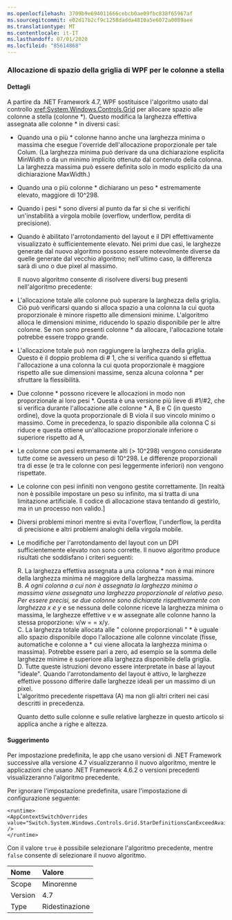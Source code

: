```yaml
---
ms.openlocfilehash: 3709b9e694011666cebcb0ae09fbc838f65967af
ms.sourcegitcommit: e02d17b2cf9c1258dadda4810a5e6072a0089aee
ms.translationtype: MT
ms.contentlocale: it-IT
ms.lasthandoff: 07/01/2020
ms.locfileid: "85614868"
---
```

### <a name="wpf-grid-allocation-of-space-to-star-columns"></a>Allocazione di spazio della griglia di WPF per le colonne a stella

#### <a name="details"></a>Dettagli

A partire da .NET Framework 4.7, WPF sostituisce l'algoritmo usato dal controllo <xref:System.Windows.Controls.Grid> per allocare spazio alle colonne a stella (colonne \*). Questo modifica la larghezza effettiva assegnata alle colonne \* in diversi casi:

- Quando una o più \* colonne hanno anche una larghezza minima o massima che esegue l'override dell'allocazione proporzionale per tale Colum. (La larghezza minima può derivare da una dichiarazione esplicita MinWidth o da un minimo implicito ottenuto dal contenuto della colonna. La larghezza massima può essere definita solo in modo esplicito da una dichiarazione MaxWidth.)
- Quando una o più colonne \* dichiarano un peso \* estremamente elevato, maggiore di 10^298.
- Quando i pesi \* sono diversi al punto da far sì che si verifichi un'instabilità a virgola mobile (overflow, underflow, perdita di precisione).
- Quando è abilitato l'arrotondamento del layout e il DPI effettivamente visualizzato è sufficientemente elevato.
Nei primi due casi, le larghezze generate dal nuovo algoritmo possono essere notevolmente diverse da quelle generate dal vecchio algoritmo; nell'ultimo caso, la differenza sarà di uno o due pixel al massimo.<p/>Il nuovo algoritmo consente di risolvere diversi bug presenti nell'algoritmo precedente:

- L'allocazione totale alle colonne può superare la larghezza della griglia. Ciò può verificarsi quando si alloca spazio a una colonna la cui quota proporzionale è minore rispetto alle dimensioni minime. L'algoritmo alloca le dimensioni minime, riducendo lo spazio disponibile per le altre colonne. Se non sono presenti colonne \* da allocare, l'allocazione totale potrebbe essere troppo grande.
- L'allocazione totale può non raggiungere la larghezza della griglia. Questo è il doppio problema di # 1, che si verifica quando si effettua l'allocazione a una colonna la cui quota proporzionale è maggiore rispetto alle sue dimensioni massime, senza alcuna colonna \* per sfruttare la flessibilità.
- Due colonne \* possono ricevere le allocazioni in modo non proporzionale ai loro pesi \*. Questa è una versione più lieve di #1/#2, che si verifica durante l'allocazione alle colonne \* A, B e C (in questo ordine), dove la quota proporzionale di B viola il suo vincolo minimo o massimo. Come in precedenza, lo spazio disponibile alla colonna C si riduce e questa ottiene un'allocazione proporzionale inferiore o superiore rispetto ad A,
- Le colonne con pesi estremamente alti (&gt; 10^298) vengono considerate tutte come se avessero un peso di 10^298. Le differenze proporzionali tra di esse (e tra le colonne con pesi leggermente inferiori) non vengono rispettate.
- Le colonne con pesi infiniti non vengono gestite correttamente. [In realtà non è possibile impostare un peso su infinito, ma si tratta di una limitazione artificiale. Il codice di allocazione stava tentando di gestirlo, ma in un processo non valido.]
- Diversi problemi minori mentre si evita l'overflow, l'underflow, la perdita di precisione e altri problemi analoghi della virgola mobile.
- Le modifiche per l'arrotondamento del layout con un DPI sufficientemente elevato non sono corrette.
Il nuovo algoritmo produce risultati che soddisfano i criteri seguenti:<p/>R. La larghezza effettiva assegnata a una colonna * non è mai minore della larghezza minima né maggiore della larghezza massima.<br/>B. <em>A ogni colonna a cui non è assegnata la larghezza minima o massima viene assegnata una larghezza proporzionale al relativo <em>peso. Per essere precisi, se due colonne sono dichiarate rispettivamente con larghezza x</em> e y</em> e se nessuna delle colonne riceve la larghezza minima o massima, le larghezze effettive v e w assegnate alle colonne hanno la stessa proporzione: v/w = = x/y.<br/>C. La larghezza totale allocata alle &quot; colonne proporzionali &quot; \* è uguale allo spazio disponibile dopo l'allocazione alle colonne vincolate (fisse, automatiche e colonne a \* cui viene allocata la larghezza minima o massima). Potrebbe essere pari a zero, ad esempio se la somma delle larghezze minime è superiore alla larghezza disponibile della griglia.<br/>D. Tutte queste istruzioni devono essere interpretate in base al layout &quot;ideale&quot;. Quando l'arrotondamento del layout è attivo, le larghezze effettive possono differire dalle larghezze ideali per un massimo di un pixel.<br/>L'algoritmo precedente rispettava (A) ma non gli altri criteri nei casi descritti in precedenza.<p/>Quanto detto sulle colonne e sulle relative larghezze in questo articolo si applica anche a righe e altezza.

#### <a name="suggestion"></a>Suggerimento

Per impostazione predefinita, le app che usano versioni di .NET Framework successive alla versione 4.7 visualizzeranno il nuovo algoritmo, mentre le applicazioni che usano .NET Framework 4.6.2 o versioni precedenti visualizzeranno l'algoritmo precedente.<p/>Per ignorare l'impostazione predefinita, usare l'impostazione di configurazione seguente:

<pre><code class="lang-xml">&lt;runtime&gt;&#13;&#10;&lt;AppContextSwitchOverrides value=&quot;Switch.System.Windows.Controls.Grid.StarDefinitionsCanExceedAvailableSpace=true&quot; /&gt;&#13;&#10;&lt;/runtime&gt;&#13;&#10;</code></pre>

Con il valore `true` è possibile selezionare l'algoritmo precedente, mentre `false` consente di selezionare il nuovo algoritmo.

| Nome    | Valore       |
|:--------|:------------|
| Scope   | Minorenne       |
| Version | 4.7         |
| Type    | Ridestinazione |
